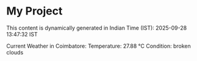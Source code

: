 # My Project

This content is dynamically generated in Indian Time (IST): 2025-09-28 13:47:32 IST


Current Weather in Coimbatore:
Temperature: 27.88 °C
Condition: broken clouds

